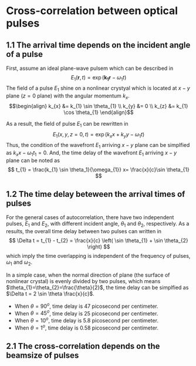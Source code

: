 # Cross-correlation between optical pulses

## 1.1 The arrival time depends on the incident angle of a pulse
First, assume an ideal plane-wave pulsem which can be described in
$$
    E_{1}\left(\mathbf{r},t\right) = \exp\left(\mathbf{k_{1} r} - \omega_1 t \right)
$$
The field of a pulse $E_{1}$ shine on a nonlinear crystyal which is located at $x-y$ plane ($z = 0$ plane) with the angular momentum $k_{x}$.
$$\begin{align} k_{x} &= k_{1} \sin \theta_{1}
\\
k_{y} &= 0
\\
k_{z} &= k_{1} \cos \theta_{1} 
\end{align}$$

As a result, the field of pulse $E_{1}$ can be rewritten in
$$
    E_{1}\left(x, y, z=0, t \right) = \exp \left(k_{x} x + k_{y} y - \omega_{1} t \right)
$$
Thus, the condition of the wavefront $E_{1}$ arriving $x-y$ plane can be simplfied as $k_{x} x - \omega_1 t_{1} =0$. And, the time delay of the wavefront $E_{1}$ arriving $x-y$ plane can be noted as
$$
t_{1} = \frac{k_{1} \sin \theta_1}{\omega_{1}} x= \frac{x}{c}\sin \theta_{1}
$$

## 1.2 The time delay beteween the arrival times of pulses
For the general cases of autocorrelation, there have two independent pulses, $E_{1}$ and $E_{2}$, with different incident angle, $\theta_{1}$ and $\theta_{2}$, respectively. As a results, the overall time delay between two pulses can written in
$$
\Delta t = t_{1} - t_{2} = \frac{x}{c} \left( \sin \theta_{1} + \sin \theta_{2} \right)
$$
which imply the time overlapping is independent of the frequency of pulses, $\omega_{1}$ and $\omega_{2}$. 

In a simple case, when the normal direction of plane (the surface of nonlinear crystal) is evenly divided by two pulses, which means $\theta_{1}=\theta_{2}=\frac{\theta}{2}$, the time delay can be simplfied as $\Delta t = 2 \sin \theta \frac{x}{c}$. 

- When $\theta = 90^o$, time delay is 47 picosecond per centimeter. 
- When $\theta = 45^o$, time delay is 25 picosecond per centimeter. 
- When $\theta = 10^o$, time delay is 5.8 picosecond per centimeter. 
- When $\theta = 1^o$, time delay is 0.58 picosecond per centimeter. 

## 2.1 The cross-correlation depends on the beamsize of pulses
